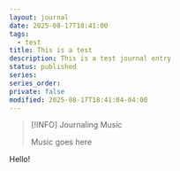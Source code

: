 ```yaml
---
layout: journal
date: 2025-08-17T18:41:00
tags:
  - test
title: This is a test
description: This is a test journal entry
status: published
series: 
series_order: 
private: false
modified: 2025-08-17T18:41:04-04:00
---
```

> [!INFO] Journaling Music
>
> Music goes here

Hello!